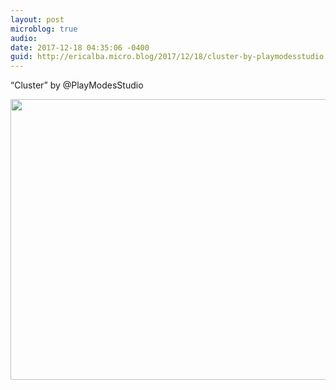 ```yaml
---
layout: post
microblog: true
audio: 
date: 2017-12-18 04:35:06 -0400
guid: http://ericalba.micro.blog/2017/12/18/cluster-by-playmodesstudio.html
---
```

“Cluster” by @PlayModesStudio

<img src="http://micro.ericalba.com/uploads/2018/3cd88357ae.jpg" width="600" height="449" />
